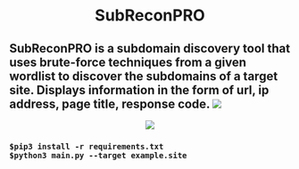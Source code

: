<div align="center"> <h1> SubReconPRO </h1></div>
<h2> SubReconPRO is a subdomain discovery tool that uses brute-force techniques from a given wordlist to discover the subdomains of a target site. Displays information in the form of url, ip address, page title, response code. <img src="https://img.shields.io/badge/Kali_Linux-557C94?style=for-the-badge&logo=kali-linux&logoColor=white"> </h2>
<div align="center"> <img src="https://media2.giphy.com/media/H6E7CjSrSVWhgEV7E8/giphy.gif?cid=ecf05e478pm9qylq0bjnj9002lkilqx1yb032v8x58tik2nx&rid=giphy.gif&ct=s"></div>
<div>
  <h3>
<pre><code>$pip3 install -r requirements.txt </code>
<code>$python3 main.py --target example.site </code></pre>
  </h3>
</div>
